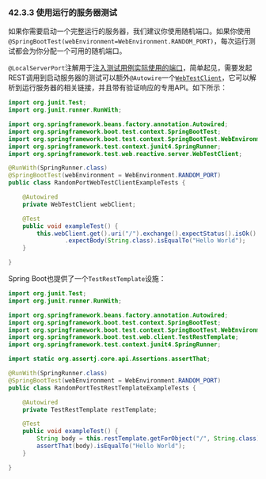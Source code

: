 ### 42.3.3 使用运行的服务器测试

如果你需要启动一个完整运行的服务器，我们建议你使用随机端口。如果你使用`@SpringBootTest(webEnvironment=WebEnvironment.RANDOM_PORT)`，每次运行测试都会为你分配一个可用的随机端口。

`@LocalServerPort`注解用于[注入测试用例实际使用的端口](https://docs.spring.io/spring-boot/docs/2.0.0.RELEASE/reference/htmlsingle/#howto-discover-the-http-port-at-runtime)，简单起见，需要发起REST调用到启动服务器的测试可以额外`@Autowire`一个[`WebTestClient`](https://docs.spring.io/spring/docs/5.0.4.RELEASE/spring-framework-reference/testing.html#webtestclient-tests)，它可以解析到运行服务器的相关链接，并且带有验证响应的专用API。如下所示：
```java
import org.junit.Test;
import org.junit.runner.RunWith;

import org.springframework.beans.factory.annotation.Autowired;
import org.springframework.boot.test.context.SpringBootTest;
import org.springframework.boot.test.context.SpringBootTest.WebEnvironment;
import org.springframework.test.context.junit4.SpringRunner;
import org.springframework.test.web.reactive.server.WebTestClient;

@RunWith(SpringRunner.class)
@SpringBootTest(webEnvironment = WebEnvironment.RANDOM_PORT)
public class RandomPortWebTestClientExampleTests {

	@Autowired
	private WebTestClient webClient;

	@Test
	public void exampleTest() {
		this.webClient.get().uri("/").exchange().expectStatus().isOk()
				.expectBody(String.class).isEqualTo("Hello World");
	}

}
```

Spring Boot也提供了一个`TestRestTemplate`设施：
```java
import org.junit.Test;
import org.junit.runner.RunWith;

import org.springframework.beans.factory.annotation.Autowired;
import org.springframework.boot.test.context.SpringBootTest;
import org.springframework.boot.test.context.SpringBootTest.WebEnvironment;
import org.springframework.boot.test.web.client.TestRestTemplate;
import org.springframework.test.context.junit4.SpringRunner;

import static org.assertj.core.api.Assertions.assertThat;

@RunWith(SpringRunner.class)
@SpringBootTest(webEnvironment = WebEnvironment.RANDOM_PORT)
public class RandomPortTestRestTemplateExampleTests {

	@Autowired
	private TestRestTemplate restTemplate;

	@Test
	public void exampleTest() {
		String body = this.restTemplate.getForObject("/", String.class);
		assertThat(body).isEqualTo("Hello World");
	}

}
```
